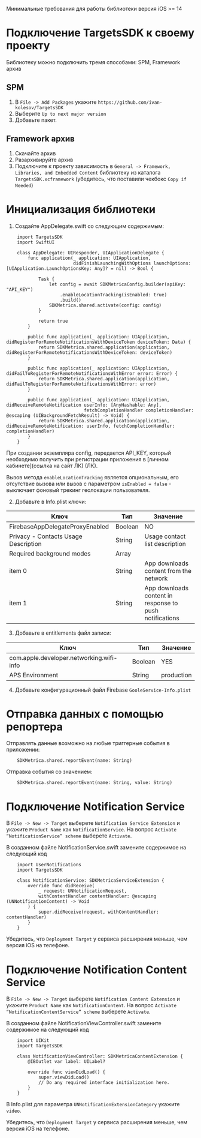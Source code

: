 Минимальные требования для работы библиотеки версия iOS >= 14

# Подключение TargetsSDK к своему проекту

Библиотеку можно подключить тремя способами: SPM, Framework архив

## SPM
1. В `File -> Add Packages` укажите `https://github.com/ivan-kolesov/TargetsSDK`
2. Выберите `Up to next major version`
3. Добавьте пакет.

## Framework архив
1. Скачайте архив
2. Разархивируйте архив
3. Подключите к проекту зависимость в `General -> Framework, Libraries, and Embedded Content` библиотеку из каталога `TargetsSDK.xcframework` (убедитесь, что поставили чекбокс `Copy if Needed`)

# Инициализация библиотеки
1. Создайте AppDelegate.swift со следующим содержимым:
```
    import TargetsSDK
    import SwiftUI

    class AppDelegate: UIResponder, UIApplicationDelegate {
        func application(_ application: UIApplication,
                         didFinishLaunchingWithOptions launchOptions: [UIApplication.LaunchOptionsKey: Any]? = nil) -> Bool {
    
            Task {
                let config = await SDKMetricaConfig.builder(apiKey: "API_KEY")
                    .enableLocationTracking(isEnabled: true)
                    .build()
                SDKMetrica.shared.activate(config: config)
            }
            
            return true
        }
        
        public func application(_ application: UIApplication, didRegisterForRemoteNotificationsWithDeviceToken deviceToken: Data) {
            return SDKMetrica.shared.application(application, didRegisterForRemoteNotificationsWithDeviceToken: deviceToken)
        }
    
        public func application(_ application: UIApplication, didFailToRegisterForRemoteNotificationsWithError error: Error) {
            return SDKMetrica.shared.application(application, didFailToRegisterForRemoteNotificationsWithError: error)
        }
    
        public func application(_ application: UIApplication, didReceiveRemoteNotification userInfo: [AnyHashable: Any],
                             fetchCompletionHandler completionHandler: @escaping (UIBackgroundFetchResult) -> Void) {
            return SDKMetrica.shared.application(application, didReceiveRemoteNotification: userInfo, fetchCompletionHandler: completionHandler)
        }
    }
```
При создании экземпляра config, передается API_KEY, который необходимо получить при регистрации приложения в [личном кабинете](ссылка на сайт ЛК) (ЛК).

Вызов метода `enableLocationTracking` является опциональным, его отсутствие вызова или вызов с параметром `isEnabled = false` - выключает фоновый трекинг геолокации пользователя.


2. Добавьте в Info.plist ключи:

| Ключ                                                        | Тип     |Значение|
|-------------------------------------------------------------|---------|------------------------------------|
| FirebaseAppDelegateProxyEnabled                             | Boolean | NO                                 |
| Privacy - Contacts Usage Description                        | String  |Usage contact list description|
| Required background modes                                   | Array   |                                     |
| item 0                                                      | String  |App downloads content from the network|
| item 1                                                      | String  |App downloads content in response to push notifications|

3. Добавьте в entitlements файл записи:

|Ключ|Тип|Значение|
|---|---|---|
|com.apple.developer.networking.wifi-info|Boolean|YES|
|APS Environment|String|production|

4. Добавьте конфигурационный файл Firebase `GooleService-Info.plist`

# Отправка данных с помощью репортера

Отправлять данные возможно на любые триггерные события в приложении:
```
    SDKMetrica.shared.reportEvent(name: String)
```
Отправка события со значением:
```
    SDKMetrica.shared.reportEvent(name: String, value: String)
```

# Подключение Notification Service

В `File -> New -> Target` выберете `Notification Service Extension` и укажите `Product Name` как `NotificationService`.
На вопрос `Activate “NotificationService” scheme` выберете `Activate`.

В созданном файле NotificationService.swift замените содержимое на следующий код

```
    import UserNotifications
    import TargetsSDK
    
    class NotificationService: SDKMetricaServiceExtension {
        override func didReceive(
            _ request: UNNotificationRequest,
            withContentHandler contentHandler: @escaping (UNNotificationContent) -> Void
        ) {
            super.didReceive(request, withContentHandler: contentHandler)
        }
    }
```

Убедитесь, что `Deployment Target` у сервиса расширения меньше, чем версия iOS на телефоне. 

# Подключение Notification Content Service

В `File -> New -> Target` выберете `Notification Content Extension` и укажите `Product Name` как `NotificationContent`.
На вопрос `Activate “NotificationContentService” scheme` выберете `Activate`.

В созданном файле NotificationViewController.swift замените содержимое на следующий код

```
    import UIKit
    import TargetsSDK
    
    class NotificationViewController: SDKMetricaContentExtension {
        @IBOutlet var label: UILabel?
        
        override func viewDidLoad() {
            super.viewDidLoad()
            // Do any required interface initialization here.
        }
    }
```

В Info.plist для параметра `UNNotificationExtensionCategory` укажите `video`.

Убедитесь, что `Deployment Target` у сервиса расширения меньше, чем версия iOS на телефоне. 
